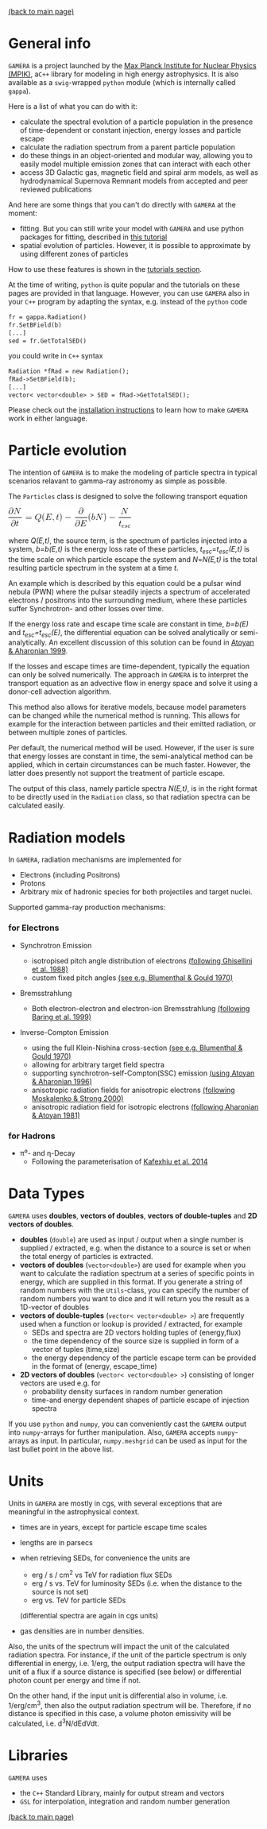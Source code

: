 [(back to main page)](main_page.md)

General info
============

`GAMERA` is a project launched by the [Max Planck Institute for Nuclear Physics (MPIK)](https://www.mpi-hd.mpg.de/mpi/en/),
a`C++` library for modeling in high energy astrophysics. It is also
available as a `swig`-wrapped `python` module (which is internally called `gappa`).

Here is a list of what you can do with it:
- calculate the spectral evolution of a particle population in the presence of
  time-dependent or constant injection, energy losses and particle escape
- calculate the radiation spectrum from a parent particle population
- do these things in an object-oriented and modular way, allowing you to easily
  model multiple emission zones that can interact with each other
- access 3D Galactic gas, magnetic field and spiral arm models, as well as hydrodynamical
  Supernova Remnant models from accepted and peer reviewed publications

And here are some things that you can't do directly with `GAMERA` at the moment:
- fitting. But you can still write your model with `GAMERA` and use python packages for fitting, described in [this tutorial](fitting_data.md)
- spatial evolution of particles. However, it is possible to approximate by using
  different zones of particles

How to use these features is shown in the [tutorials section](tutorials_main.md).
 
At the time of writing, `python` is quite popular and the tutorials on these pages 
are provided in that language. However, you can use `GAMERA` also in your `C++` program
by adapting the syntax, e.g. instead of the `python` code
```
fr = gappa.Radiation()
fr.SetBField(b)
[...]
sed = fr.GetTotalSED()
```
you could write in `C++` syntax
```
Radiation *fRad = new Radiation();
fRad->SetBField(b);
[...]
vector< vector<double> > SED = fRad->GetTotalSED();
```
Please check out the [installation instructions](download_installation.md) to learn how to make `GAMERA` work
in either language.


Particle evolution
==================

The intention of `GAMERA` is to make the modeling of particle spectra in typical 
scenarios relavant to gamma-ray astronomy as simple as possible.
 
The `Particles` class is designed to solve the following transport equation
 
![dgl](DGL.png)
 
where _Q(E,t)_, the source term, is the spectrum of particles injected into a system, 
_b=b(E,t)_ is the energy loss rate of these particles, _t<sub>esc</sub>_=_t<sub>esc</sub>(E,t)_ is the time 
scale on which particle escape the system and _N_=_N(E,t)_ is the total resulting 
particle spectrum in the system at a time _t_. 

An example which is described by this equation could be a pulsar wind nebula (PWN) 
where the pulsar steadily injects a spectrum of accelerated electrons / positrons into 
the surrounding medium, where these particles suffer Synchrotron- and other losses 
over time.
 
If the energy loss rate and escape time scale are constant in time, _b=b(E)_ and  _t<sub>esc</sub>=t<sub>esc</sub>(E)_, 
the differential equation can be solved analytically or semi-analytically. 
An excellent discussion of this solution can be found in [Atoyan & Aharonian 1999](http://adsabs.harvard.edu/abs/1999MNRAS.302..253A).
 
If the losses and escape times are time-dependent, typically the equation can only be solved 
numerically. The approach in `GAMERA` is to interpret the transport equation as an 
advective flow in energy space and solve it using a donor-cell advection algorithm.
 
This method also allows for iterative models, because model parameters can be 
changed while the numerical method is running. This allows for example for the interaction between 
particles and their emitted radiation, or between multiple zones of particles.

Per default, the numerical method will be used. However, if the user is sure that
energy losses are constant in time, the semi-analytical method can be applied, 
which in certain circumstances can be much faster. However, the latter does presently
not support the treatment of particle escape.

The output of this class, namely particle spectra _N(E,t)_, is in the right format 
to be directly used in the `Radiation` class, so that radiation spectra can be calculated easily. 


Radiation models
================

In `GAMERA`, radiation mechanisms are implemented for
- Electrons (including Positrons)
- Protons 
- Arbitrary mix of hadronic species for both projectiles and target nuclei. 

Supported gamma-ray production mechanisms:

### for Electrons

- Synchrotron Emission
  - isotropised pitch angle distribution of electrons [(following Ghisellini et al. 1988)](http://adsabs.harvard.edu/abs/1988ApJ...334L...5G) 
  - custom fixed pitch angles [(see e.g. Blumenthal & Gould 1970)](http://adsabs.harvard.edu/abs/1970RvMP...42..237B)

- Bremsstrahlung
  - Both electron-electron and electron-ion Bremsstrahlung [(following Baring et al. 1999)](http://adsabs.harvard.edu/abs/1999ApJ...513..311B)

- Inverse-Compton Emission 
  - using the full Klein-Nishina cross-section [(see e.g. Blumenthal & Gould 1970)](http://adsabs.harvard.edu/abs/1970RvMP...42..237B)
  - allowing for arbitrary target field spectra
  - supporting synchrotron-self-Compton(SSC) emission [(using Atoyan & Aharonian 1996)](http://adsabs.harvard.edu/abs/1996MNRAS.278..525A)
  - anisotropic radiation fields for anisotropic electrons [(following Moskalenko & Strong 2000)](http://iopscience.iop.org/article/10.1086/308138/meta)
  - anisotropic radiation field for isotropic electrons [(following Aharonian & Atoyan 1981)](https://ui.adsabs.harvard.edu/abs/1981Ap%26SS..79..321A/abstract)

### for Hadrons

- π⁰- and η-Decay
  - Following the parameterisation of [Kafexhiu et al. 2014](http://adsabs.harvard.edu/abs/2014PhRvD..90l3014K)
 

Data Types
==========

`GAMERA` uses __doubles__, __vectors of doubles__, __vectors of double-tuples__ and __2D vectors of doubles__.
- __doubles__ (`double`) are used as input / output when a single number is supplied / extracted,
  e.g. when the distance to a source is set or when the total energy of particles
  is extracted.
- __vectors of doubles__ (`vector<double>`) are used for example when you want to calculate the radiation spectrum
  at a series of specific points in energy, which are supplied in this format.
  If you generate a string of random numbers with the `Utils`-class, you can specify
  the number of random numbers you want to dice and it will return you the result as
  a 1D-vector of doubles
- __vectors of double-tuples__ (`vector< vector<double> >`) are frequently used when a function or lookup is provided / extracted,
  for example 
  - SEDs and spectra are 2D vectors holding tuples of (energy,flux)
  - the time dependency of the source size is supplied in form of a vector of tuples
    (time,size)
  - the energy dependency of the particle escape term can be provided in the format
    of (energy, escape_time)
- __2D vectors of doubles__ (`vector< vector<double> >`) consisting of longer vectors are used e.g. for
  - probability density surfaces in random number generation
  - time-and energy dependent shapes of particle escape of injection spectra

If you use `python` and `numpy`, you can conveniently cast the `GAMERA` output
into `numpy`-arrays for further manipulation. Also, `GAMERA` accepts `numpy`-arrays
as input. In particular, `numpy.meshgrid` can be used as input for the last bullet point
in the above list.


Units 
=====

Units in `GAMERA` are mostly in cgs, with several exceptions that are meaningful
in the astrophysical context.

- times are in years, except for particle escape time scales
- lengths are in parsecs
- when retrieving SEDs, for convenience the units are
  - erg / s / cm<sup>2</sup> vs TeV for radiation flux SEDs
  - erg / s vs. TeV for luminosity SEDs (i.e. when the distance to the source is not set)
  - erg vs. TeV for particle SEDs

  (differential spectra are again in cgs units)
- gas densities are in number densities. 


Also, the units of the spectrum will impact the unit of the calculated radiation spectra.
For instance, if the unit of the particle spectrum is only differential in energy, 
i.e. 1/erg, the output radiation spectra will have the unit of a flux if a 
source distance is specified (see below) or differential photon count per energy and time if not. 

On the other hand, if the input unit is differential also in volume, i.e. 1/erg/cm<sup>3</sup>, 
then also the output radiation spectrum will be. Therefore, if no distance is 
specified in this case, a volume photon emissivity will be calculated, i.e. d<sup>3</sup>N/dEdVdt. 

Libraries
=========

`GAMERA` uses 
- the `C++` Standard Library, mainly for output stream and vectors
- `GSL` for interpolation, integration and random number generation



[(back to main page)](main_page.md)


